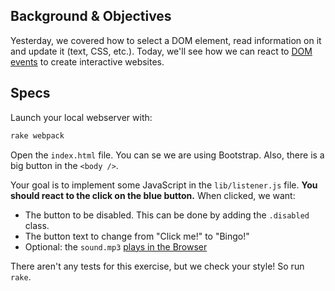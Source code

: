 ## Background & Objectives

Yesterday, we covered how to select a DOM element, read information on it and update it (text, CSS, etc.). Today, we'll see how we can react to [DOM events](https://developer.mozilla.org/en-US/docs/Web/Events) to create interactive websites.

## Specs

Launch your local webserver with:

```bash
rake webpack
```

Open the `index.html` file. You can se we are using Bootstrap. Also, there is a big button in the `<body />`.

Your goal is to implement some JavaScript in the `lib/listener.js` file. **You should react to the click on the blue button.** When clicked, we want:

- The button to be disabled. This can be done by adding the `.disabled` class.
- The button text to change from "Click me!" to "Bingo!"
- Optional: the `sound.mp3` [plays in the Browser](https://stackoverflow.com/questions/9419263/playing-audio-with-javascript)

There aren't any tests for this exercise, but we check your style! So run `rake`.
